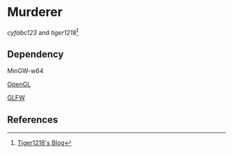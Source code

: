 # Murderer

*cyfabc123* and *tiger1218*[^1]

## Dependency

MinGW-w64

[OpenGL](https://www.opengl.org/)

[GLFW](https://www.glfw.org/)

## References

[^1]: [Tiger1218's Blog](httpss://tiger1218.com)